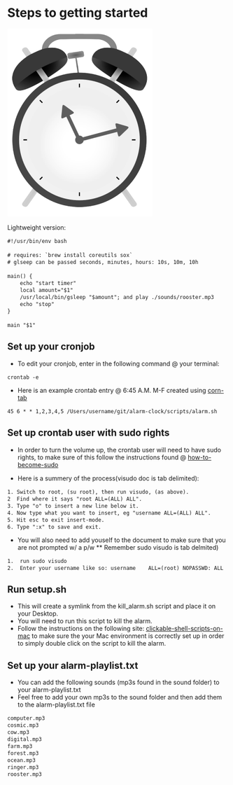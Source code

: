 # Steps to getting started

![alarm-clock](pngs/alarm-clock.png)

Lightweight version: 

```shell
#!/usr/bin/env bash

# requires: `brew install coreutils sox`
# glseep can be passed seconds, minutes, hours: 10s, 10m, 10h

main() {
    echo "start timer"
    local amount="$1"
    /usr/local/bin/gsleep "$amount"; and play ./sounds/rooster.mp3
    echo "stop"
}

main "$1"

```

## Set up your cronjob 

* To edit your cronjob, enter in the following command @ your terminal: 

```
crontab -e
```

* Here is an example crontab entry @ 6:45 A.M. M-F created using [corn-tab](http://www.corntab.com/pages/crontab-gui)

```
45 6 * * 1,2,3,4,5 /Users/username/git/alarm-clock/scripts/alarm.sh
```

## Set up crontab user with sudo rights

* In order to turn the volume up, the crontab user will need to have sudo rights, to make sure of this follow the instructions found @ [how-to-become-sudo](https://www.garron.me/en/linux/visudo-command-sudoers-file-sudo-default-editor.html)

* Here is a summery of the process(visudo doc is tab delimited): 
```
1. Switch to root, (su root), then run visudo, (as above).
2  Find where it says "root ALL=(ALL) ALL".
3. Type "o" to insert a new line below it.
4. Now type what you want to insert, eg "username ALL=(ALL) ALL".
5. Hit esc to exit insert-mode.
6. Type ":x" to save and exit.
```

* You will also need to add youself to the document to make sure that you are not prompted w/ a p/w
** Remember sudo visudo is tab delmited)

```
1.  run sudo visudo 
2.  Enter your username like so: username    ALL=(root) NOPASSWD: ALL
```

## Run setup.sh

* This will create a symlink from the kill_alarm.sh script and place it on your Desktop. 
* You will need to run this script to kill the alarm.
* Follow the instructions on the following site: [clickable-shell-scripts-on-mac](http://stackoverflow.com/questions/5125907/how-to-run-a-shell-script-in-os-x-by-double-clicking) to make sure the your Mac environment is correctly set up in order to simply double click on the script to kill the alarm.


## Set up your alarm-playlist.txt

* You can add the following sounds (mp3s found in the sound folder) to your alarm-playlist.txt
* Feel free to add your own mp3s to the sound folder and then add them to the alarm-playlist.txt file

```
computer.mp3
cosmic.mp3
cow.mp3
digital.mp3
farm.mp3
forest.mp3
ocean.mp3
ringer.mp3
rooster.mp3
```
